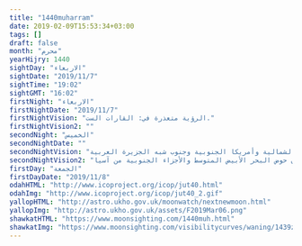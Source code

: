 ```yaml
---
title: "1440muharram"
date: 2019-02-09T15:53:34+03:00
tags: []
draft: false
month: "محرم"
yearHijry: 1440
sightDay: "الاربعاء"
sightDate: "2019/11/7"
sightTime: "19:02"
sightGMT: "16:02"
firstNight: "الاربعاء"
firstNightDate: "2019/11/7"
firstNightVision: "الرؤية متعذرة في: القارات الست."
firstNightVision2: ""
secondNight: "الخميس"
secondNightDate: ""
secondNightVision: "الرؤية ممكنة في: أمريكا الشمالية وأمريكا الجنوبية وجنوب شبه الجزيرة العربية"
secondNightVision2: "الرؤية ممكنة في حال صفاء الجو في: جنوب أوروبا وفي بلدان حوض البحر الأبيض المتوسط والأجزاء الجنوبية من آسيا."
firstDay: "الجمعة"
firstDayDate: "2019/11/8"
odahHTML: "http://www.icoproject.org/icop/jut40.html"
odahImg: "http://www.icoproject.org/icop/jut40_2.gif"
yallopHTML: "http://astro.ukho.gov.uk/moonwatch/nextnewmoon.html"
yallopImg: "http://astro.ukho.gov.uk/assets/F2019Mar06.png"
shawkatHTML: "https://www.moonsighting.com/1440muh.html"
shawkatImg: "https://www.moonsighting.com/visibilitycurves/waning/1439zhj_9-9-2018_waning.gif"
---
```









